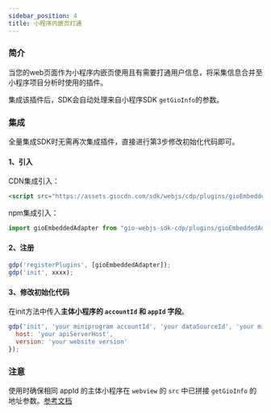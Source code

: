 ```yaml
---
sidebar_position: 4
title: 小程序内嵌页打通
---
```

### 简介

当您的web页面作为小程序内嵌页使用且有需要打通用户信息，将采集信息合并至小程序项目分析时使用的插件。

集成该插件后，SDK会自动处理来自小程序SDK `getGioInfo`的参数。

### 集成

全量集成SDK时无需再次集成插件，直接进行第3步修改初始化代码即可。

#### 1、引入

CDN集成引入：

```html
<script src="https://assets.giocdn.com/sdk/webjs/cdp/plugins/gioEmbeddedAdapter.js"></script>
```

npm集成引入：

```js
import gioEmbeddedAdapter from "gio-webjs-sdk-cdp/plugins/gioEmbeddedAdapter"
```

#### 2、注册

```js
gdp('registerPlugins', [gioEmbeddedAdapter]);
gdp('init', xxxx);
```

#### 3、修改初始化代码

在init方法中传入**主体小程序的 `accountId` 和 `appId` 字段**。

```js
gdp('init', 'your miniprogram accountId', 'your dataSourceId', 'your miniprogram appId', {
  host: 'your apiServerHost',
  version: 'your website version'
});
```

### 注意

使用时确保相同 appId 的主体小程序在 `webview` 的 `src` 中已拼接 `getGioInfo` 的地址参数。[参考文档](/docs/miniprogram/3.8/commonlyApi#9与h5打通用户数据getgioinfo)
